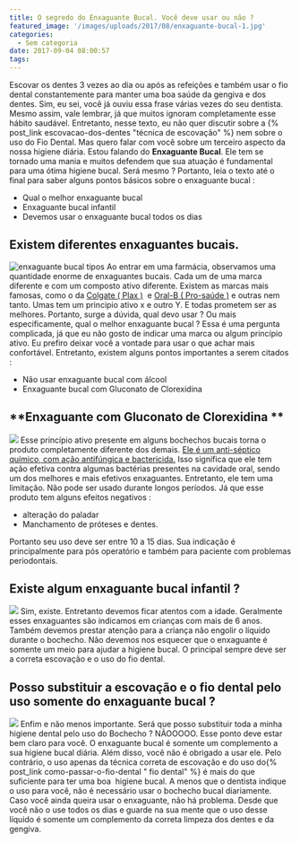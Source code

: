 ```yaml
---
title: O segredo do Enxaguante Bucal. Você deve usar ou não ?
featured_image: '/images/uploads/2017/08/enxaguante-bucal-1.jpg'
categories:
  - Sem categoria
date: 2017-09-04 08:00:57
tags:
---
```


Escovar os dentes 3 vezes ao dia ou após as refeições e também usar o fio dental constantemente para manter uma boa saúde da gengiva e dos dentes. Sim, eu sei, você já ouviu essa frase várias vezes do seu dentista. Mesmo assim, vale lembrar, já que muitos ignoram completamente esse hábito saudável. Entretanto, nesse texto, eu não quer discutir sobre a {% post_link escovacao-dos-dentes "técnica de escovação" %} nem sobre o uso do Fio Dental. Mas quero falar com você sobre um terceiro aspecto da nossa higiene diária. Estou falando do **Enxaguante Bucal**. Ele tem se tornado uma mania e muitos defendem que sua atuação é fundamental para uma ótima higiene bucal. Será mesmo ? Portanto, leia o texto até o final para saber alguns pontos básicos sobre o enxaguante bucal :

*   Qual o melhor enxaguante bucal
*   Enxaguante bucal infantil
*   Devemos usar o enxaguante bucal todos os dias

**Existem diferentes enxaguantes bucais.**
------------------------------------------

![enxaguante bucal tipos](/images/uploads/2017/08/enxaguante-bucal.jpg) Ao entrar em uma farmácia, observamos uma quantidade enorme de enxaguantes bucais. Cada um de uma marca diferente e com um composto ativo diferente. Existem as marcas mais famosas, como o da [Colgate ( Plax )](http://www.colgateprofissional.com.br/produtos/Antisseptico-Bucal-Plax-Fresh-Mint/detalhes)  e [Oral-B ( Pro-saúde )](https://oralb.com.br/pt-br/produtos/antisseptico-bucal-oral-b-pro-saude) e outras nem tanto. Umas tem um principio ativo x e outro Y. E todas prometem ser as melhores. Portanto, surge a dúvida, qual devo usar ? Ou mais especificamente, qual o melhor enxaguante bucal ? Essa é uma pergunta complicada, já que eu não gosto de indicar uma marca ou algum princípio ativo. Eu prefiro deixar você a vontade para usar o que achar mais confortável. Entretanto, existem alguns pontos importantes a serem citados :

*   Não usar enxaguante bucal com álcool
*   Enxaguante bucal com Gluconato de Clorexidina

**Enxaguante com Gluconato de Clorexidina **
--------------------------------------------

![](/images/uploads/2017/08/enxaguante-bucal-mulher.jpg) Esse princípio ativo presente em alguns bochechos bucais torna o produto completamente diferente dos demais. [Ele é um anti-séptico químico, com ação antifúngica e bactericida.](https://pt.wikipedia.org/wiki/Gluconato_de_clorexidina) Isso significa que ele tem ação efetiva contra algumas bactérias presentes na cavidade oral, sendo um dos melhores e mais efetivos enxaguantes. Entretanto, ele tem uma limitação. Não pode ser usado durante longos períodos. Já que esse produto tem alguns efeitos negativos :

*   alteração do paladar
*   Manchamento de próteses e dentes.

Portanto seu uso deve ser entre 10 a 15 dias. Sua indicação é principalmente para pós operatório e também para paciente com problemas periodontais.

**Existe algum enxaguante bucal infantil ?**
--------------------------------------------

![](/images/uploads/2017/08/enxaguante-bucal-infantil.jpg) Sim, existe. Entretanto devemos ficar atentos com a idade. Geralmente esses enxaguantes são indicamos em crianças com mais de 6 anos. Também devemos prestar atenção para a criança não engolir o líquido durante o bochecho. Não devemos nos esquecer que o enxaguante é somente um meio para ajudar a higiene bucal. O principal sempre deve ser a correta escovação e o uso do fio dental.

**Posso substituir a escovação e o fio dental pelo uso somente do enxaguante bucal ?**
--------------------------------------------------------------------------------------

![](/images/uploads/2017/08/enxaguante-bucal-e-escovação.jpg) Enfim e não menos importante. Será que posso substituir toda a minha higiene dental pelo uso do Bochecho ? NÃOOOOO. Esse ponto deve estar bem claro para você. O enxaguante bucal é somente um complemento a sua higiene bucal diária. Além disso, você não é obrigado a usar ele. Pelo contrário, o uso apenas da técnica correta de escovação e do uso do{% post_link como-passar-o-fio-dental " fio dental" %} é mais do que suficiente para ter uma boa  higiene bucal. A menos que o dentista indique o uso para você, não é necessário usar o bochecho bucal diariamente. Caso você ainda queira usar o enxaguante, não há problema. Desde que você não o use todos os dias e guarde na sua mente que o uso desse líquido é somente um complemento da correta limpeza dos dentes e da gengiva.